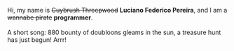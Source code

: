 Hi, my name is ~~Guybrush Threepwood~~ **Luciano Federico Pereira**, and I am a ~~wannabe pirate~~ **programmer**.<br><br>A short song: 880 bounty of doubloons gleams in the sun, a treasure hunt has just begun! Arrr!
